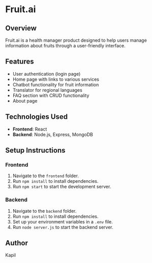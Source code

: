 # Fruit.ai

## Overview
Fruit.ai is a health manager product designed to help users manage information about fruits through a user-friendly interface. 

## Features
- User authentication (login page)
- Home page with links to various services
- Chatbot functionality for fruit information
- Translator for regional languages
- FAQ section with CRUD functionality
- About page

## Technologies Used
- **Frontend**: React
- **Backend**: Node.js, Express, MongoDB

## Setup Instructions

### Frontend
1. Navigate to the `frontend` folder.
2. Run `npm install` to install dependencies.
3. Run `npm start` to start the development server.

### Backend
1. Navigate to the `backend` folder.
2. Run `npm install` to install dependencies.
3. Set up your environment variables in a `.env` file.
4. Run `node server.js` to start the backend server.

## Author
Kapil
